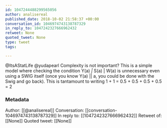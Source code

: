 ```yaml
---
id: 1047244488299565056
author: analisereal
published_date: 2018-10-02 21:58:37 +00:00
conversation_id: 1046974743138787329
in_reply_to: 1047242327666962432
retweet: None
quoted_tweet: None
type: tweet
tags:

---
```


@ItsAStatLife @yudapearl Complexity is not important? This is a simple model where checking the condition Y(a) _|_ S(a) | W(a) is unnecessary even using a SWIG itself (once you know Y(a) || a, you could be done with the Swig and go back). This is tantamount to writing 1 + 1 = 0.5 + 0.5 + 0.5 + 0.5 = 2

### Metadata

Author: [[@analisereal]]
Conversation: [[conversation-1046974743138787329]]
In reply to: [[1047242327666962432]]
Retweet of: [[None]]
Quoted tweet: [[None]]

